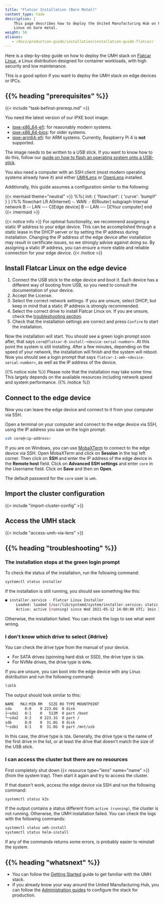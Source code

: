 ```yaml
---
title: "Flatcar Installation (Bare Metal)"
content_type: task
description: |
    This page describes how to deploy the United Manufacturing Hub on Flatcar
    Linux on bare metal.
weight: 50
aliases:
   - /docs/production-guide/installation/installation-guide-flatcar/
---
```


<!-- overview -->

Here is a step-by-step guide on how to deploy the UMH stack on
[Flatcar Linux](https://www.flatcar.org/), a Linux distribution designed for
container workloads, with high security and low maintenance.

This is a good option if you want to deploy the UMH stack on edge devices or IPCs.

## {{% heading "prerequisites" %}}

{{< include "task-befinst-prereqs.md" >}}

You need the latest version of our iPXE boot image:

- [ipxe-x86_64-efi](https://github.com/united-manufacturing-hub/ipxe/releases/latest/download/ipxe-x86_64-efi.usb):
  for reasonably modern systems.
- [ipxe-x86_64-bios](https://github.com/united-manufacturing-hub/ipxe/releases/latest/download/ipxe-x86_64-bios.usb):
  for older systems.
- [ipxe-arm64-efi](https://github.com/united-manufacturing-hub/ipxe/releases/latest/download/ipxe-arm64-efi.usb):
  for ARM systems. Currently, Raspberry Pi 4 is **not** supported.

The image needs to be written to a USB stick. If you want to know how to do this,
follow our
[guide on how to flash an operating system onto a USB-stick](https://learn.umh.app/course/flashing-an-operating-system-onto-a-usb-stick/).

You also need a computer with an SSH client (most modern operating systems
already have it) and either [UMHLens](https://github.com/united-manufacturing-hub/UMHLens)
or [OpenLens](https://github.com/MuhammedKalkan/OpenLens) installed.

Additionally, this guide assumes a configuration similar to the following:

{{< mermaid theme="neutral" >}}
%%{ init: { 'flowchart': { 'curve': 'bumpY' } } }%%
flowchart LR
    A(Internet) -. WAN .- B[Router]
    subgraph Internal network
        B -- LAN --- C[Edge device]
        B -- LAN --- D[Your computer]
    end
{{< /mermaid >}}

{{< notice info >}}
For optimal functionality, we recommend assigning a static IP address to your
edge device. This can be accomplished through a static lease in the DHCP server
or by setting the IP address during installation. Changing the IP address of the
edge device after installation may result in certificate issues, so we strongly
advise against doing so. By assigning a static IP address, you can ensure a more
stable and reliable connection for your edge device.
{{< /notice >}}

<!-- steps -->

## Install Flatcar Linux on the edge device

1. Connect the USB stick to the edge device and boot it. Each device has a
   different way of booting from USB, so you need to consult the documentation
   of your device.
2. Accept the License.
3. Select the correct network settings. If you are unsure, select DHCP, but
   keep in mind that a static IP address is strongly recommended.
4. Select the correct drive to install Flatcar Linux on. If you are unsure, check
   the [troubleshooting section](#drive).
5. Check that the installation settings are correct and press `Confirm` to start
   the installation.

Now the installation will start. You should see a green login prompt soon after,
that says `core@flatcar-0-install-<device-serial-number>`. At this point the
system is still installing. After a few minutes, depending on the speed of your
network, the installation will finish and the system will reboot. Now you should
see a login prompt that says `flatcar-1-umh-<device-serial-number>`, as well as
the IP address of the device.

{{% notice note %}}
Please note that the installation may take some time. This largely depends on the available resources
including network speed and system performance.
{{% /notice %}}

## Connect to the edge device

Now you can leave the edge device and connect to it from your computer via SSH.

Open a terminal on your computer and connect to the edge device via SSH, using
the IP address you saw on the login prompt:

```bash
ssh core@<ip-address>
```

If you are on Windows, you can use [MobaXTerm](https://mobaxterm.mobatek.net/)
to connect to the edge device via SSH. Open MobaXTerm and click on **Session**
in the top left corner. Then click on **SSH** and enter the IP address of the
edge device in the **Remote host** field. Click on **Advanced SSH settings** and
enter `core` in the Username field. Click on **Save** and then on **Open**.

The default password for the `core` user is `umh`.

## Import the cluster configuration

{{< include "import-cluster-config" >}}

## Access the UMH stack

{{< include "access-umh-via-lens" >}}

<!-- Optional section, but recommended; write the problem/question in H3 -->
## {{% heading "troubleshooting" %}}

### The installation stops at the green login prompt

To check the status of the installation, run the following command:

```bash
systemctl status installer
```

If the installation is still running, you should see something like this:

```bash
● installer.service - Flatcar Linux Installer
     Loaded: loaded (/usr/lib/systemd/system/installer.service; static; vendor preset: enabled)
     Active: active (running) since Wed 2021-05-12 14:00:00 UTC; 1min 30s ago
```

Otherwise, the installation failed. You can check the logs to see what went wrong.

### I don't know which drive to select {#drive}

You can check the drive type from the manual of your device.

- For SATA drives (spinning hard disk or SSD), the drive type is `SDA`.
- For NVMe drives, the drive type is `NVMe`.

If you are unsure, you can boot into the edge device with any Linux distribution
and run the following command:

```bash
lsblk
```

The output should look similar to this:

```bash
NAME   MAJ:MIN RM   SIZE RO TYPE MOUNTPOINT
sda      8:0    0 223.6G  0 disk
├─sda1   8:1    0   512M  0 part /boot
└─sda2   8:2    0 223.1G  0 part /
sdb      8:0    0  31.8G  0 disk
└─sdb1   8:1    0  31.8G  0 part /mnt/usb
```

In this case, the drive type is `SDA`. Generally, the drive type is the name of
the first drive in the list, or at least the drive that doesn't match the
size of the USB stick.

### I can access the cluster but there are no resources

First completely shut down {{< resource type="lens" name="name" >}} (from the
system tray). Then start it again and try to access the cluster.

If that doesn't work, access the edge device via SSH and run the following
command:

```bash
systemctl status k3s
```

If the output contains a status different from `active (running)`, the cluster
is not running. Otherwise, the UMH installation failed. You can check the logs
with the following commands:

```bash
systemctl status umh-install
systemctl status helm-install
```

If any of the commands returns some errors, is probably easier to reinstall the
system.

<!-- Optional section; add links to information related to this topic. -->
## {{% heading "whatsnext" %}}

- You can follow the [Getting Started](https://learn.umh.app/getstarted) guide
  to get familiar with the UMH stack.
- If you already know your way around the United Manufacturing Hub, you can
  follow the [Administration guides](/docs/production-guide/administration/) to
  configure the stack for production.
